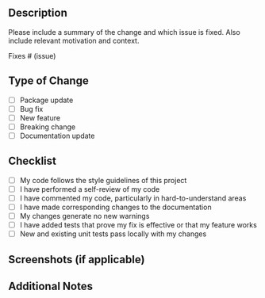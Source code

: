 <!-- I want to review in Japanese. -->

## Description

Please include a summary of the change and which issue is fixed. Also include relevant motivation and context.

Fixes # (issue)

## Type of Change

- [ ] Package update
- [ ] Bug fix
- [ ] New feature
- [ ] Breaking change
- [ ] Documentation update

## Checklist

- [ ] My code follows the style guidelines of this project
- [ ] I have performed a self-review of my code
- [ ] I have commented my code, particularly in hard-to-understand areas
- [ ] I have made corresponding changes to the documentation
- [ ] My changes generate no new warnings
- [ ] I have added tests that prove my fix is effective or that my feature works
- [ ] New and existing unit tests pass locally with my changes

## Screenshots (if applicable)

## Additional Notes

<!-- for GitHub Copilot review rule -->
<!--
- レビューコメントは必ず日本語で行ってください
- レビューを行う際は、以下のプレフィックスを使用してください:
  - [blocking] → 重大な指摘
  - [optional] → 任意対応
  - [discussion] → 議論・相談
  - [todo] → 今後対応予定
  - [comment] → 補足説明
-->
<!-- for GitHub Copilot review rule -->

<!-- I want to review in Japanese. -->